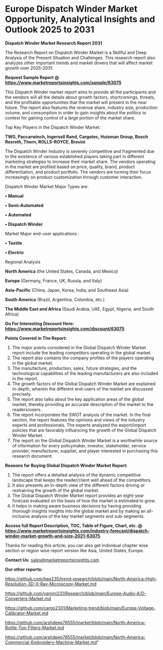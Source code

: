 # Europe Dispatch Winder Market Opportunity, Analytical Insights and Outlook 2025 to 2031

<strong>Dispatch Winder Market Research Report 2031</strong>

The Research Report on Dispatch Winder Market is a Skillful and Deep Analysis of the Present Situation and Challenges. This research report also analyzes other important trends and market drivers that will affect market growth over 2025-2031.

<strong>Request Sample Report @ <a href=https://www.marketreportsinsights.com/sample/63075>https://www.marketreportsinsights.com/sample/63075</a></strong>

This Dispatch Winder market report aims to provide all the participants and the vendors will all the details about growth factors, shortcomings, threats, and the profitable opportunities that the market will present in the near future. The report also features the revenue share, industry size, production volume, and consumption in order to gain insights about the politics to contest for gaining control of a large portion of the market share.

Top Key Players in the Dispatch Winder Market:

<strong>TWG, Paccarwinch, Ingersoll Rand, Cargotec, Huisman Group, Bosch Rexroth, Thern, ROLLS-ROYCE, Brevini</strong>

The Dispatch Winder Industry is severely competitive and fragmented due to the existence of various established players taking part in different marketing strategies to increase their market share. The vendors operating in the market are profiled based on price, quality, brand, product differentiation, and product portfolio. The vendors are turning their focus increasingly on product customization through customer interaction.

Dispatch Winder Market Major Types are:

<strong>• Manual

• Semi-Automated

• Automated

• Dispatch Winder</strong>

Market Major end-user applications :

<strong>• Textile

• Electric</strong>

Regional Analysis

</u><strong><b>North America</b></strong> (the United States, Canada, and Mexico)

<strong><b>Europe </b></strong>(Germany, France, UK, Russia, and Italy)

<strong><b>Asia-Pacific</b></strong> (China, Japan, Korea, India, and Southeast Asia)

<strong><b>South America</b></strong> (Brazil, Argentina, Colombia, etc.)

<strong><b>The Middle East and Africa</b></strong> (Saudi Arabia, UAE, Egypt, Nigeria, and South Africa)

<strong>Go For Interesting Discount Here: <a href=https://www.marketreportsinsights.com/discount/63075>https://www.marketreportsinsights.com/discount/63075</a></strong>

<strong>Points Covered in The Report:</strong>
<ol>
  <li>The major points considered in the Global Dispatch Winder Market report include the leading competitors operating in the global market.</li>
  <li>The report also contains the company profiles of the players operating in the global market.</li>
  <li>The manufacture, production, sales, future strategies, and the technological capabilities of the leading manufacturers are also included in the report.</li>
  <li>The growth factors of the Global Dispatch Winder Market are explained in-depth, wherein the different end-users of the market are discussed precisely.</li>
  <li>The report also talks about the key application areas of the global market, thereby providing an accurate description of the market to the readers/users.</li>
  <li>The report incorporates the SWOT analysis of the market. In the final section, the report features the opinions and views of the industry experts and professionals. The experts analyzed the export/import policies that are favorably influencing the growth of the Global Dispatch Winder Market.</li>
  <li>The report on the Global Dispatch Winder Market is a worthwhile source of information for every policymaker, investor, stakeholder, service provider, manufacturer, supplier, and player interested in purchasing this research document.</li>
</ol>
<strong>Reasons for Buying Global Dispatch Winder Market Report:</strong>

<ol>
  <li>The report offers a detailed analysis of the dynamic competitive landscape that keeps the reader/client well ahead of the competitors.</li>
  <li>It also presents an in-depth view of the different factors driving or restraining the growth of the global market.</li>
  <li>The Global Dispatch Winder Market report provides an eight-year forecast evaluated on the basis of how the market is estimated to grow.</li>
  <li>It helps in making aware business decisions by having providing thorough insights insights into the global market and by making an all-inclusive analysis of the key market segments and sub-segments.</li>
</ol>
<strong>Access full Report Description, TOC, Table of Figure, Chart, etc. @ <a href=https://www.marketreportsinsights.com/industry-forecast/dispatch-winder-market-growth-and-size-2021-63075>https://www.marketreportsinsights.com/industry-forecast/dispatch-winder-market-growth-and-size-2021-63075</a></strong>


Thanks for reading this article; you can also get individual chapter wise section or region wise report version like Asia, United States, Europe.

<strong>Contact Us:</strong>
sales@marketreportsinsights.com

<strong>Our other reports:</strong>

<a href=https://github.com/haq235/trend-research/blob/main/North-America-High-Resolution-3D-X-Ray-Microscopy-Market.md>https://github.com/haq235/trend-research/blob/main/North-America-High-Resolution-3D-X-Ray-Microscopy-Market.md</a>

<a href=https://github.com/yamini231/Research/blob/main/Europe-Audio-A/D-Converters-Market.md>https://github.com/yamini231/Research/blob/main/Europe-Audio-A/D-Converters-Market.md</a>

<a href=https://github.com/cargo2301/Marketing-trend/blob/main/Europe-Voltage-Calibrator-Market.md>https://github.com/cargo2301/Marketing-trend/blob/main/Europe-Voltage-Calibrator-Market.md</a>

<a href=https://github.com/arshdeep76555/market/blob/main/North-America-Bottle-Top-Filters-Market.md>https://github.com/arshdeep76555/market/blob/main/North-America-Bottle-Top-Filters-Market.md</a>

<a href=https://github.com/arshdeep76555/market/blob/main/North-America-Commercial-Embroidery-Machine-Market.md>https://github.com/arshdeep76555/market/blob/main/North-America-Commercial-Embroidery-Machine-Market.md</a>"

